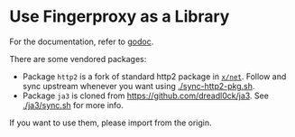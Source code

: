 # Use Fingerproxy as a Library

For the documentation, refer to [godoc](https://pkg.go.dev/github.com/yangbo254/fingerproxy/pkg).

There are some vendored packages:

- Package `http2` is a fork of standard http2 package in [`x/net`](https://github.com/golang/net/tree/master/http2). Follow and sync upstream whenever you want using [./sync-http2-pkg.sh](./sync-http2-pkg.sh).
- Package `ja3` is cloned from <https://github.com/dreadl0ck/ja3>. See [./ja3/sync.sh](./ja3/sync.sh) for more info.

If you want to use them, please import from the origin.
